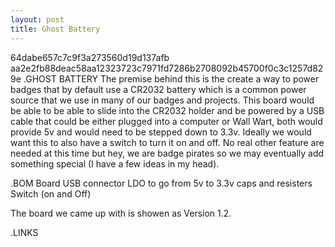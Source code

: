 ```yaml
---
layout: post
title: Ghost Battery
---
```


64dabe657c7c9f3a273560d19d137afb
aa2e2fb88deac58aa12323723c7971fd7286b2708092b45700f0c3c1257d829e
.GHOST BATTERY
The premise behind this is the create a way to power badges that by default use a CR2032 battery which is a common
power source that we use in many of our badges and projects. This board would be able to be able to slide into the CR2032 holder
and be powered by a USB cable that could be either plugged into a computer or Wall Wart, both would provide 5v and would need
to be stepped down to 3.3v. Ideally we would want this to also have a switch to turn it on and off. No real other feature are 
needed at this time but hey, we are badge pirates so we may eventually add something special (I have a few ideas in my head).

.BOM
Board
USB connector
LDO to go from 5v to 3.3v
caps and resisters
Switch (on and Off)

The board we came up with is showen as Version 1.2.
<PIC>

.LINKS
<Link to Github>
<Link to Youtube>
<Link to Tindie or Store>
